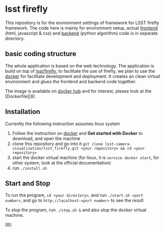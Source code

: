 # lsst firefly

This repository is for the environment settings of framework for LSST firefly framework. The code here is mainly for environment setup, actual [frontend][1] (html, javascript & css) and [backend][2] (python algorithm) code is in separate directory.


basic coding structure
----------------------

The whole application is based on the web technology. The application is build on top of [lsst/firefly][3], to facilitate the use of firefly, we plan to use the [docker][4] for facilitate development and deployment. It creates an clean virtual environment and glues the frontend and backend code together.

The image is available on [docker hub][7] and for interest, please look at the [Dockerfile][8]

Installation
------------
Currently the following instruction assumes linux system

1. Follow the instruction on [docker][4] and **Get started with Docker** to download, and open the machine
2. clone this repository and go into it `git clone lsst-camera-visualization/lsst_firefly.git <your repository> && cd <your repository>`
3. start the docker virtual machine (for linux, it is `service docker start`, for other system, look at the official documentation)
4. run `./install.sh`


Start and Stop
----

To run the program, `cd <your directory>`, and run `./start.sh <port number>`, and go to `http://localhost:<port number>` to see the result

To stop the program, run `./stop.sh &` and also stop the docker virtual machine.

[1]: https://github.com/lsst-camera-visualization/frontend
[2]: https://github.com/lsst-camera-visualization/backend
[3]: https://github.com/lsst/firefly
[4]: https://www.docker.com/
[7]: https://hub.docker.com/r/victorren/firefly_lsst/
[8]: 








